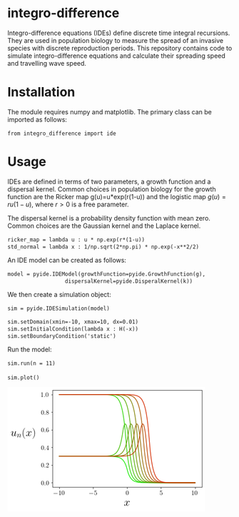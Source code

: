 # integro-difference
Integro-difference equations (IDEs) define discrete time integral recursions. They are used in population biology to measure the spread of an invasive species with discrete reproduction periods. This repository contains code to simulate integro-difference equations and calculate their spreading speed and travelling wave speed.

# Installation
The module requires numpy and matplotlib. The primary class can be imported as follows:
```
from integro_difference import ide
```

# Usage
IDEs are defined in terms of two parameters, a growth function and a dispersal kernel. Common choices in population biology for the growth function are the Ricker map g(u)=u\*exp(r(1-u)) and the logistic map $g(u)=ru(1-u)$, where $r > 0$ is a free parameter.

The dispersal kernel is a probability density function with mean zero. Common choices are the Gaussian kernel and the Laplace kernel.

```
ricker_map = lambda u : u * np.exp(r*(1-u))
std_normal = lambda x : 1/np.sqrt(2*np.pi) * np.exp(-x**2/2)
```

An IDE model can be created as follows:

```
model = pyide.IDEModel(growthFunction=pyide.GrowthFunction(g),
                  dispersalKernel=pyide.DisperalKernel(k))
```

We then create a simulation object:
```
sim = pyide.IDESimulation(model)
```

```
sim.setDomain(xmin=-10, xmax=10, dx=0.01)
sim.setInitialCondition(lambda x : H(-x))
sim.setBoundaryCondition('static')
```

Run the model:
```
sim.run(n = 11)

sim.plot()
```

![Alt text](figures/fig3.png?raw=true "Title")



